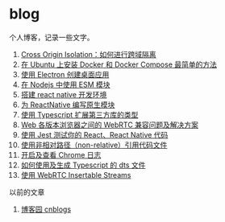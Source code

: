 # blog

个人博客，记录一些文字。

1. [Cross Origin Isolation：如何进行跨域隔离](./cross-origin-isolation.md)
1. [在 Ubuntu 上安装 Docker 和 Docker Compose 最简单的方法](./install-docker-on-ubuntu.md)
1. [使用 Electron 创建桌面应用](./create-desktop-app-use-electron.md)
1. [在 Nodejs 中使用 ESM 模块](./use-esm-in-node.md)
1. [搭建 react native 开发环境](./setup-react-native-environment.md)
1. [为 ReactNative 编写原生模块](./write-native-module-for-react-native.md)
1. [使用 Typescript 扩展第三方库的类型](./extend-thirdparty-lib-types-with-typescript.md)
1. [Web 各版本浏览器之间的 WebRTC 兼容问题及解决方案](./webrtc-workaround-of-browsers.md)
1. [使用 Jest 测试你的 React、React Native 代码](./react-rn-typescript-jest-unit-test.md)
1. [使用非相对路径（non-relative）引用代码文件](./use-non-relative-import.md)
1. [开启及查看 Chrome 日志](./enable-chrome-debug-log.md)
1. [如何使用及生成 Typescript 的 dts 文件](./typescript-dts-usage-and-generator.md)
1. [使用 WebRTC Insertable Streams](./use-webrtc-insertable-streams.md)

以前的文章

1. [博客园 cnblogs](https://www.cnblogs.com/DarkMaster)
